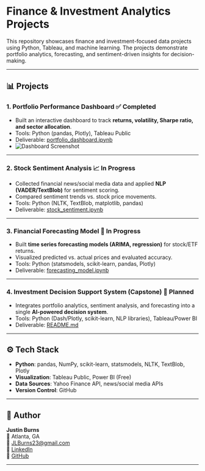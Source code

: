 # Finance & Investment Analytics Projects  

This repository showcases finance and investment-focused data projects using Python, Tableau, and machine learning. The projects demonstrate portfolio analytics, forecasting, and sentiment-driven insights for decision-making.  

---

## 📊 Projects  

### 1. Portfolio Performance Dashboard ✅ Completed  
- Built an interactive dashboard to track **returns, volatility, Sharpe ratio, and sector allocation**.  
- Tools: Python (pandas, Plotly), Tableau Public  
- Deliverable: [portfolio_dashboard.ipynb](Project1_PortfolioDashboard/portfolio_dashboard.ipynb)  
- ![Dashboard Screenshot](Project1_PortfolioDashboard/dashboard.png)  

---

### 2. Stock Sentiment Analysis 📈 In Progress  
- Collected financial news/social media data and applied **NLP (VADER/TextBlob)** for sentiment scoring.  
- Compared sentiment trends vs. stock price movements.  
- Tools: Python (NLTK, TextBlob, matplotlib, pandas)  
- Deliverable: [stock_sentiment.ipynb](Project2_StockSentiment/stock_sentiment.ipynb)  

---

### 3. Financial Forecasting Model 🔮 In Progress  
- Built **time series forecasting models (ARIMA, regression)** for stock/ETF returns.  
- Visualized predicted vs. actual prices and evaluated accuracy.  
- Tools: Python (statsmodels, scikit-learn, pandas, Plotly)  
- Deliverable: [forecasting_model.ipynb](Project3_Forecasting/forecasting_model.ipynb)  

---

### 4. Investment Decision Support System (Capstone) 🚀 Planned  
- Integrates portfolio analytics, sentiment analysis, and forecasting into a single **AI-powered decision system**.  
- Tools: Python (Dash/Plotly, scikit-learn, NLP libraries), Tableau/Power BI  
- Deliverable: [README.md](Capstone_InvestmentDecisionSystem/README.md)  

---

## ⚙️ Tech Stack  
- **Python**: pandas, NumPy, scikit-learn, statsmodels, NLTK, TextBlob, Plotly  
- **Visualization**: Tableau Public, Power BI (Free)  
- **Data Sources**: Yahoo Finance API, news/social media APIs  
- **Version Control**: GitHub  

---

## 📌 Author  
**Justin Burns**  
📍 Atlanta, GA  
📧 [JLBurns23@gmail.com](mailto:JLBurns23@gmail.com)  
🔗 [LinkedIn](https://www.linkedin.com/in/justinburns23/)  
🔗 [GitHub](https://github.com/Jlburns23/Finance)  

---

